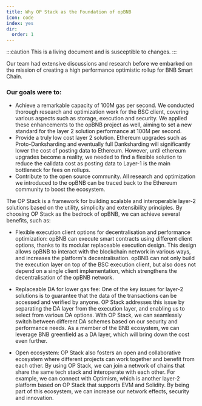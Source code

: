 ```yaml
---
title: Why OP Stack as the Foundation of opBNB
icon: code
index: yes
dir:
  order: 1
---
```


:::caution 
This is a living document and is susceptible to changes. 
:::

Our team had extensive discussions and research before we embarked on the mission of creating a high performance optimistic rollup for BNB Smart Chain. 

### Our goals were to:

- Achieve a remarkable capacity of 100M gas per second. We conducted thorough research and optimization work for the BSC client, covering various aspects such as storage, execution and security. We applied these enhancements to the opBNB project as well, aiming to set a new standard for the layer 2 solution performance at 100M per second.
- Provide a truly low cost layer 2 solution. Ethereum upgrades such as Proto-Danksharding and eventually full Danksharding will significantly lower the cost of posting data to Ethereum. However, until ethereum upgrades become a reality, we needed to find a flexible solution to reduce the calldata cost as posting data to Layer-1 is the main bottleneck for fees on rollups.
- Contribute to the open source community. All research and optimization we introduced to the opBNB can be traced back to the Ethereum community to boost the ecosystem.

The OP Stack is a framework for building scalable and interoperable layer-2 solutions based on the utility, simplicity and extensibility principles. By choosing OP Stack as the bedrock of opBNB, we can achieve several benefits, such as:

- Flexible execution client options for decentralisation and performance optimization: opBNB can execute smart contracts using different client options, thanks to its modular replaceable execution design. This design allows opBNB to interact with the blockchain network in various ways, and increases the platform's decentralisation. opBNB can not only build the execution layer on top of the BSC execution client, but also does not depend on a single client implementation, which strengthens the decentralisation of the opBNB network. 

- Replaceable DA for lower gas fee: One of the key issues for layer-2 solutions is to guarantee that the data of the transactions can be accessed and verified by anyone. OP Stack addresses this issue by separating the DA layer from the execution layer, and enabling us to select from various DA options. With OP Stack, we can seamlessly switch between different DA schemes based on our security and performance needs. As a member of the BNB ecosystem, we can leverage BNB greenfield as a DA layer, which will bring down the cost even further. 

- Open ecosystem: OP Stack also fosters an open and collaborative ecosystem where different projects can work together and benefit from each other. By using OP Stack, we can join a network of chains that share the same tech stack and interoperate with each other. For example, we can connect with Optimism, which is another layer-2 platform based on OP Stack that supports EVM and Solidity. By being part of this ecosystem, we can increase our network effects, security and innovation.


